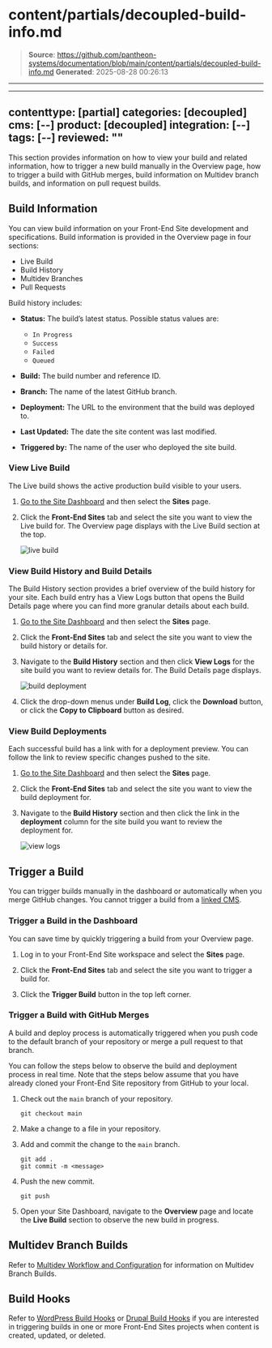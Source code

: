 # content/partials/decoupled-build-info.md

> **Source**: https://github.com/pantheon-systems/documentation/blob/main/content/partials/decoupled-build-info.md
> **Generated**: 2025-08-28 00:26:13

---

---
contenttype: [partial]
categories: [decoupled]
cms: [--]
product: [decoupled]
integration: [--]
tags: [--]
reviewed: ""
---

This section provides information on how to view your build and related information, how to trigger a new build manually in the Overview page, how to trigger a build with GitHub merges, build information on Multidev branch builds, and information on pull request builds.

## Build Information

You can view build information on your Front-End Site development and specifications. Build information is provided in the Overview page in four sections:

- Live Build
- Build History
- Multidev Branches
- Pull Requests

Build history includes:

- **Status:** The build’s latest status. Possible status values are:
    - `In Progress`
    - `Success`
    - `Failed`
    - `Queued`

- **Build:** The build number and reference ID.
- **Branch:** The name of the latest GitHub branch.
- **Deployment:** The URL to the environment that the build was deployed to.
- **Last Updated:** The date the site content was last modified.
- **Triggered by:** The name of the user who deployed the site build.

### View Live Build

The Live build shows the active production build visible to your users.

1. [Go to the Site Dashboard](/guides/account-mgmt/workspace-sites-teams/sites#site-dashboard) and then select the **Sites** page.

1. Click the **Front-End Sites** tab and select the site you want to view the Live build for. The Overview page displays with the Live Build section at the top.

    ![live build](../../images/decoupled-live-build.png)


### View Build History and Build Details

The Build History section provides a brief overview of the build history for your site. Each build entry has a View Logs button that opens the Build Details page where you can find more granular details about each build.

1. [Go to the Site Dashboard](/guides/account-mgmt/workspace-sites-teams/sites#site-dashboard) and then select the **Sites** page.

1. Click the **Front-End Sites** tab and select the site you want to view the build history or details for.

1. Navigate to the **Build History** section and then click **View Logs** for the site build you want to review details for. The Build Details page displays.

    ![build deployment](../../images/decoupled-view-logs.png)

1. Click the drop-down menus under **Build Log**, click the **Download** button, or click the **Copy to Clipboard** button as desired.

### View Build Deployments

Each successful build has a link with for a deployment preview. You can follow the link to review specific changes pushed to the site.

1. [Go to the Site Dashboard](/guides/account-mgmt/workspace-sites-teams/sites#site-dashboard) and then select the **Sites** page.

1. Click the **Front-End Sites** tab and select the site you want to view the build deployment for.

1. Navigate to the **Build History** section and then click the link in the **deployment** column for the site build you want to review the deployment for.

    ![view logs](../../images/decoupled-view-logs.png)


## Trigger a Build

You can trigger builds manually in the dashboard or automatically when you merge GitHub changes. You cannot trigger a build from a [linked CMS](/guides/decoupled/overview/manage-settings#cms-settings).

### Trigger a Build in the Dashboard

You can save time by quickly triggering a build from your Overview page.

1. Log in to your Front-End Site workspace and select the **Sites** page.

1. Click the **Front-End Sites** tab and select the site you want to trigger a build for.

1. Click the **Trigger Build** button in the top left corner.

### Trigger a Build with GitHub Merges

A build and deploy process is automatically triggered when you
push code to the default branch of your repository or merge a pull
request to that branch.

You can follow the steps below to observe the build and deployment process in real time. Note that the steps below assume that you have already cloned your Front-End Site repository from GitHub to your local.

1. Check out the `main` branch of your repository.

    ```bash{promptUser: user}
    git checkout main
    ```

1. Make a change to a file in your repository.

1. Add and commit the change to the `main` branch.

    ```bash{promptUser: user}
    git add .
    git commit -m <message>
    ```

1. Push the new commit.

    ```bash{promptUser: user}
    git push
    ```

1. Open your Site Dashboard, navigate to the **Overview** page and locate the **Live Build** section to observe the new build in progress.

## Multidev Branch Builds

Refer to [Multidev Workflow and Configuration](/guides/decoupled/overview/fes-multidev) for information on Multidev Branch Builds.

## Build Hooks

Refer to [WordPress Build Hooks](/guides/decoupled/wp-backend-starters/build-hooks) or [Drupal Build Hooks](/guides/decoupled/drupal-backend-starters/build-hooks) if you are interested in triggering builds in one or more Front-End Sites projects when content is created, updated, or deleted.